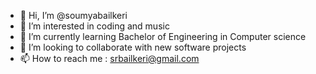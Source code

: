 - 👋 Hi, I’m @soumyabailkeri
- 👀 I’m interested in coding and music
- 🌱 I’m currently learning Bachelor of Engineering in Computer science
- 💞️ I’m looking to collaborate with new software projects
- 📫 How to reach me : srbailkeri@gmail.com

<!---
soumyabailkeri/soumyabailkeri is a ✨ special ✨ repository because its `README.md` (this file) appears on your GitHub profile.
You can click the Preview link to take a look at your changes.
--->
